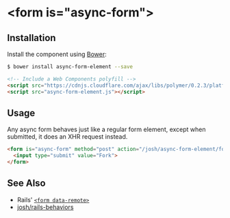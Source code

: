 # &lt;form is="async-form"&gt;


## Installation

Install the component using [Bower](http://bower.io/):

```sh
$ bower install async-form-element --save
```

```html
<!-- Include a Web Components polyfill -->
<script src="https://cdnjs.cloudflare.com/ajax/libs/polymer/0.2.3/platform.js"></script>
<script src="async-form-element.js"></script>
```

## Usage

Any async form behaves just like a regular form element, except when submitted, it does an XHR request instead.

```html
<form is="async-form" method="post" action="/josh/async-form-element/fork">
  <input type="submit" value="Fork">
</form>
```

## See Also

* Rails' [`<form data-remote>`](http://edgeguides.rubyonrails.org/working_with_javascript_in_rails.html#form-for)
* [josh/rails-behaviors](https://github.com/josh/rails-behaviors)
